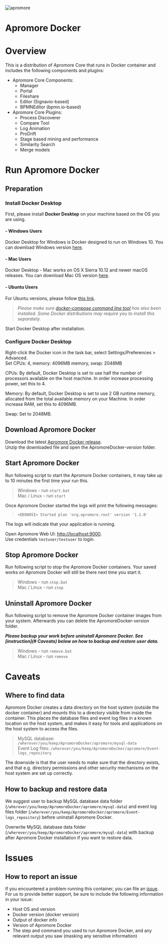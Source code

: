 ![apromore](http://apromore.org/wp-content/uploads/2018/11/flow.jpg "apromore")

# Apromore Docker

# Overview

This is a distribution of Apromore Core that runs in Docker container and includes the following components and plugins:

* Apromore Core Components:
  * Manager
  * Portal
  * Fileshare
  * Editor (Signavio-based)
  * BPMNEditor (bpmn.io-based)
* Apromore Core Plugins:
  * Process Discoverer
  * Compare Tool
  * Log Animation
  * ProDrift
  * Stage based mining and performance
  * Similarity Search
  * Merge models


# Run Apromore Docker

## Preparation

### Install Docker Desktop

First, please install **Docker Desktop** on your machine based on the OS you are using.

####  - Windows Users
Docker Desktop for Windows is Docker designed to run on Windows 10.
You can download Windows version [here](https://docs.docker.com/docker-for-windows/install/).

####  - Mac Users
Docker Desktop - Mac works on OS X Sierra 10.12 and newer macOS releases. You can download Mac OS version [here](https://docs.docker.com/docker-for-mac/install/).

####  - Ubuntu Users
For Ubuntu versions, please follow [this link](https://docs.docker.com/install/linux/docker-ce/ubuntu/).

>*Please make sure [docker-compose command line tool](https://docs.docker.com/compose/install/) has also been installed. Some Docker distributions may require you to install this separately.*

Start Docker Desktop after installation.

### Configure Docker Desktop
Right-click the Docker icon in the task bar, select Settings/Preferences > Advanced.  
Set CPUs: 4, memory: 4096MB memory, swap: 2048MB

CPUs: By default, Docker Desktop is set to use half the number of processors available on the host machine. In order increase processing power, set this to 4.

Memory: By default, Docker Desktop is set to use 2 GB runtime memory, allocated from the total available memory on your Machine. In order increase RAM, set this to 4096MB.

Swap: Set to 2048MB.

## Download Apromore Docker
Download the latest [Apromore Docker release](https://github.com/apromore/ApromoreDocker/releases/latest).  
Unzip the downloaded file and open the ApromoreDocker-*version* folder.  

## Start Apromore Docker
Run following script to start the Apromore Docker containers, it may take up to 10 minutes the first time your run this.  

>Windows - run `start.bat`  
>Mac / Linux - run `start`  

Once Apromore Docker started the logs will print the following messages:  
>`<DE0005I> Started plan 'org.apromore.root' version '1.1.0'`  

The logs will indicate that your application is running.  

Open Apromore Web UI: [http://localhost:9000](http://localhost:9000).  
Use credentials `testuser/testuser` to login.

## Stop Apromore Docker

Run following script to stop the Apromore Docker containers.  Your saved works on Apromore Docker will still be there next time you start it.  

>Windows - run `stop.bat`  
>Mac / Linux - run `stop`  

## Uninstall Apromore Docker

Run following script to remove the Apromore Docker container images from your system.  Afterwards you can delete the ApromoreDocker-*version* folder.

***Please backup your work before uninstall Apromore Docker. See [instruction](# Caveats) below on how to backup and restore user data.***

>Windows - run `remove.bat`  
>Mac / Linux - run `remove`  

# Caveats

## Where to find data

Apromore Docker creates a data directory on the host system (outside the docker container) and mounts this to a directory visible from inside the container. This places the database files and event log files in a known location on the host system, and makes it easy for tools and applications on the host system to access the files.  

>MySQL database: `/wherever/you/keep/ApromoreDocker/apromore/mysql-data`  
>Event Log files: `/wherever/you/keep/ApromoreDocker/apromore/Event-logs_repository`

The downside is that the user needs to make sure that the directory exists, and that e.g. directory permissions and other security mechanisms on the host system are set up correctly.

## How to backup and restore data

We suggest user to backup MySQL database data folder (`/wherever/you/keep/ApromoreDocker/apromore/mysql-data`) and event log files folder (`/wherever/you/keep/ApromoreDocker/apromore/Event-logs_repository`) before uninstall Apromore Docker.

Overwrite MySQL database data folder (`/wherever/you/keep/ApromoreDocker/apromore/mysql-data`) with backup after Apromore Docker installation if you want to restore data.

# Issues

## How to report an issue

If you encountered a problem running this container, you can file an [issue](https://github.com/apromore/ApromoreDocker/issues). For us to provide better support, be sure to include the following information in your issue:

* Host OS and version
* Docker version (docker version)
* Output of docker info
* Version of Apromore Docker
* The step and command you used to run Apromore Docker, and any relevant output you saw (masking any sensitive information)

